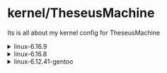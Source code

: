 # kernel/TheseusMachine

Its is all about my kernel config for TheseusMachine


<details>
    <summary>linux-6.16.9</summary>
        <br>
            <br>
                🚧 soon 🚧
            </br>
        </br>
</details>

<details>
    <summary>linux-6.16.8</summary>
        <br>
            <br>
                My masterpiece, after a lot of study and help from AI, I finally achieved the ultimate and ideal configuration.
                Fully optimized for the TheseusMachine, powered by an AMD Ryzen 9 5950X, 64 GB of RAM, and an AMD Radeon RX 7800 XT.
                I still haven't managed to embed the amdgpu driver directly into the kernel; instead, I'm using it as a module.
                Modules were trimmed using modprobed-db.
            </br>
        </br>
</details>

<details>
    <summary>linux-6.12.41-gentoo</summary>
        <br>
            <br>
                Gentoo kernel builded by sys-kernel/gentoo-sources with sighly mods on .config, like low-latency preemptive mode, modprobed-db for modules.
            </br>
        </br>
</details>